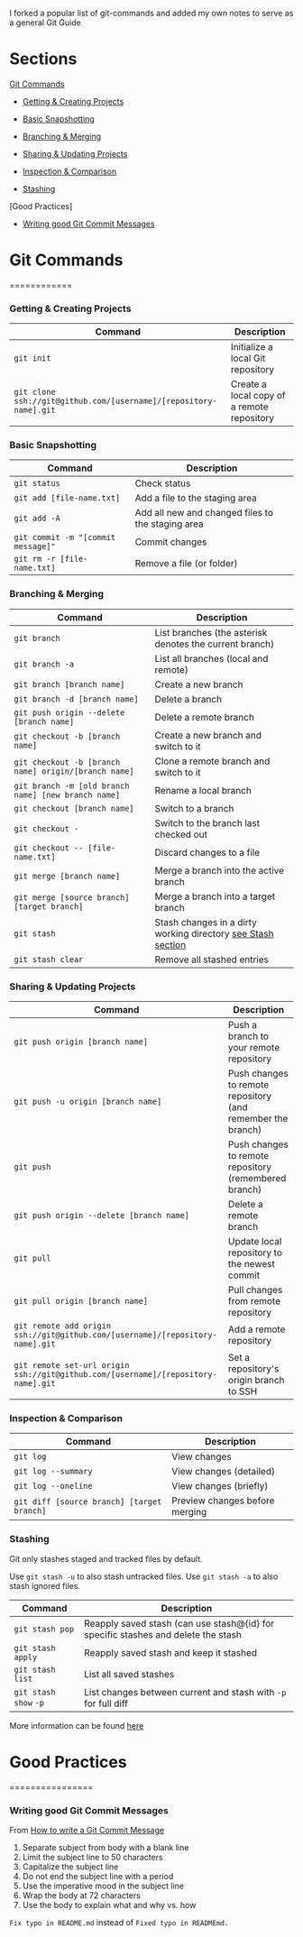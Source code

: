 I forked a popular list of git-commands and added my own notes to serve as a general Git Guide

# Sections

[Git Commands](#git-commands)

* [Getting & Creating Projects](#getting-creating-projects)
  
* [Basic Snapshotting](#basic-snapshotting)
  
* [Branching & Merging](#branching-&-merging)
  
* [Sharing & Updating Projects](#sharing-&-updating-projects)
  
* [Inspection & Comparison](#inspection-&-comparison)
  
* [Stashing](#stashing)
  
[Good Practices]

* [Writing good Git Commit Messages](#writing-good-git-commit-messages)
  

# Git Commands
============

### Getting & Creating Projects

| Command | Description |
| ------- | ----------- |
| `git init` | Initialize a local Git repository |
| `git clone ssh://git@github.com/[username]/[repository-name].git` | Create a local copy of a remote repository |

### Basic Snapshotting

| Command | Description |
| ------- | ----------- |
| `git status` | Check status |
| `git add [file-name.txt]` | Add a file to the staging area |
| `git add -A` | Add all new and changed files to the staging area |
| `git commit -m "[commit message]"` | Commit changes |
| `git rm -r [file-name.txt]` | Remove a file (or folder) |

### Branching & Merging

| Command | Description |
| ------- | ----------- |
| `git branch` | List branches (the asterisk denotes the current branch) |
| `git branch -a` | List all branches (local and remote) |
| `git branch [branch name]` | Create a new branch |
| `git branch -d [branch name]` | Delete a branch |
| `git push origin --delete [branch name]` | Delete a remote branch |
| `git checkout -b [branch name]` | Create a new branch and switch to it |
| `git checkout -b [branch name] origin/[branch name]` | Clone a remote branch and switch to it |
| `git branch -m [old branch name] [new branch name]` | Rename a local branch |
| `git checkout [branch name]` | Switch to a branch |
| `git checkout -` | Switch to the branch last checked out |
| `git checkout -- [file-name.txt]` | Discard changes to a file |
| `git merge [branch name]` | Merge a branch into the active branch |
| `git merge [source branch] [target branch]` | Merge a branch into a target branch |
| `git stash` | Stash changes in a dirty working directory [see Stash section](#stashing) |
| `git stash clear` | Remove all stashed entries |

### Sharing & Updating Projects

| Command | Description |
| ------- | ----------- |
| `git push origin [branch name]` | Push a branch to your remote repository |
| `git push -u origin [branch name]` | Push changes to remote repository (and remember the branch) |
| `git push` | Push changes to remote repository (remembered branch) |
| `git push origin --delete [branch name]` | Delete a remote branch |
| `git pull` | Update local repository to the newest commit |
| `git pull origin [branch name]` | Pull changes from remote repository |
| `git remote add origin ssh://git@github.com/[username]/[repository-name].git` | Add a remote repository |
| `git remote set-url origin ssh://git@github.com/[username]/[repository-name].git` | Set a repository's origin branch to SSH |

### Inspection & Comparison

| Command | Description |
| ------- | ----------- |
| `git log` | View changes |
| `git log --summary` | View changes (detailed) |
| `git log --oneline` | View changes (briefly) |
| `git diff [source branch] [target branch]` | Preview changes before merging |

### Stashing

Git only stashes staged and tracked files by default.

Use `git stash -u` to also stash untracked files.
Use `git stash -a` to also stash ignored files.

| Command | Description |
| ------- | ----------- |
| `git stash pop`| Reapply saved stash (can use stash@{id} for specific stashes and delete the stash|
| `git stash apply`| Reapply saved stash and keep it stashed|
| `git stash list`| List all saved stashes|
| `git stash show` `-p`| List changes between current and stash with `-p` for full diff|

More information can be found [here](https://www.atlassian.com/git/tutorials/saving-changes/git-stash)

# Good Practices
================

### Writing good Git Commit Messages

From [How to write a Git Commit Message](https://chris.beams.io/posts/git-commit/)

1. Separate subject from body with a blank line
2. Limit the subject line to 50 characters
3. Capitalize the subject line
4. Do not end the subject line with a period
5. Use the imperative mood in the subject line
6. Wrap the body at 72 characters
7. Use the body to explain what and why vs. how

```Fix typo in README.md``` instead of ```Fixed typo in READMEmd.```
